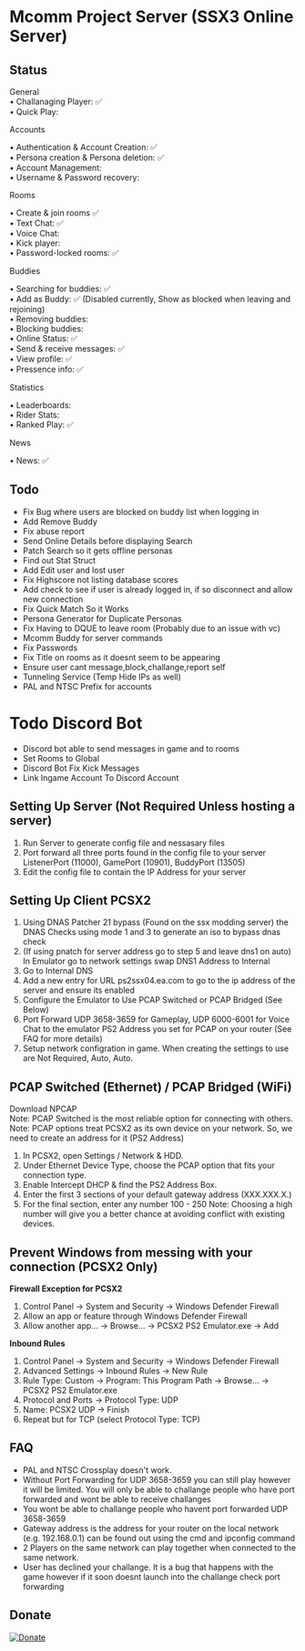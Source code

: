 ﻿# Mcomm Project Server (SSX3 Online Server)

## Status
General  
• Challanaging Player: ✅  
• Quick Play:  

Accounts  
  
• Authentication & Account Creation: ✅  
• Persona creation & Persona deletion: ✅  
• Account Management:  
• Username & Password recovery:  

Rooms  

• Create & join rooms ✅  
• Text Chat: ✅  
• Voice Chat:  
• Kick player:  
• Password-locked rooms: ✅

Buddies  

• Searching for buddies: ✅  
• Add as Buddy: ✅ (Disabled currently, Show as blocked when leaving and rejoining)  
• Removing buddies:  
• Blocking buddies:  
• Online Status: ✅  
• Send & receive messages: ✅  
• View profile: ✅  
• Pressence info: ✅

Statistics  

• Leaderboards:  
• Rider Stats:  
• Ranked Play: ✅  

News  

• News: ✅

## Todo
- Fix Bug where users are blocked on buddy list when logging in
- Add Remove Buddy
- Fix abuse report
- Send Online Details before displaying Search
- Patch Search so it gets offline personas
- Find out Stat Struct
- Add Edit user and lost user
- Fix Highscore not listing database scores
- Add check to see if user is already logged in, if so disconnect and allow new connection
- Fix Quick Match So it Works
- Persona Generator for Duplicate Personas
- Fix Having to DQUE to leave room (Probably due to an issue with vc)
- Mcomm Buddy for server commands
- Fix Passwords
- Fix Title on rooms as it doesnt seem to be appearing
- Ensure user cant message,block,challange,report self
- Tunneling Service (Temp Hide IPs as well)
- PAL and NTSC Prefix for accounts

# Todo Discord Bot
- Discord bot able to send messages in game and to rooms
- Set Rooms to Global
- Discord Bot Fix Kick Messages
- Link Ingame Account To Discord Account

## Setting Up Server (Not Required Unless hosting a server)
1. Run Server to generate config file and nessasary files
2. Port forward all three ports found in the config file to your server ListenerPort (11000), GamePort (10901), BuddyPort (13505)
3. Edit the config file to contain the IP Address for your server

## Setting Up Client PCSX2
1. Using DNAS Patcher 21 bypass (Found on the ssx modding server) the DNAS Checks using mode 1 and 3 to generate an iso to bypass dnas check
2. (If using pnatch for server address go to step 5 and leave dns1 on auto) In Emulator go to network settings swap DNS1 Address to Internal
3. Go to Internal DNS
4. Add a new entry for URL ps2ssx04.ea.com to go to the ip address of the server and ensure its enabled
5. Configure the Emulator to Use PCAP Switched or PCAP Bridged (See Below)
6. Port Forward UDP 3658-3659 for Gameplay, UDP 6000-6001 for Voice Chat to the emulator PS2 Address you set for PCAP on your router (See FAQ for more details)
7. Setup network configration in game. When creating the settings to use are Not Required, Auto, Auto.

## PCAP Switched (Ethernet) / PCAP Bridged (WiFi)
Download NPCAP  
Note: PCAP Switched is the most reliable option for connecting with others.  
Note: PCAP options treat PCSX2 as its own device on your network. So, we need to create an address for it (PS2 Address)  
1. In PCSX2, open Settings / Network & HDD.
2. Under Ethernet Device Type, choose the PCAP option that fits your connection type.
3. Enable Intercept DHCP & find the PS2 Address Box.
4. Enter the first 3 sections of your default gateway address (XXX.XXX.X.)
5. For the final section, enter any number 100 - 250
Note: Choosing a high number will give you a better chance at avoiding conflict with existing devices.

## Prevent Windows from messing with your connection (PCSX2 Only)  
__Firewall Exception for PCSX2__  
1. Control Panel -> System and Security -> Windows Defender Firewall  
2. Allow an app or feature through Windows Defender Firewall  
3. Allow another app... -> Browse... -> PCSX2 PS2 Emulator.exe -> Add  

__Inbound Rules__  
1. Control Panel -> System and Security -> Windows Defender Firewall  
2. Advanced Settings -> Inbound Rules -> New Rule  
3. Rule Type: Custom -> Program: This Program Path -> Browse... -> PCSX2 PS2 Emulator.exe  
4. Protocol and Ports -> Protocol Type: UDP  
5. Name: PCSX2 UDP -> Finish  
6. Repeat but for TCP (select Protocol Type: TCP)  

## FAQ
- PAL and NTSC Crossplay doesn't work.
- Without Port Forwarding for UDP 3658-3659 you can still play however it will be limited. You will only be able to challange people who have port forwarded and wont be able to receive challanges
- You wont be able to challange people who havent port forwarded UDP 3658-3659
- Gateway address is the address for your router on the local network (e.g. 192.168.0.1) can be found out using the cmd and ipconfig command
- 2 Players on the same network can play together when connected to the same network.
- User has declined your challange. It is a bug that happens with the game however if it soon doesnt launch into the challange check port forwarding

## Donate
[![Donate](https://www.paypalobjects.com/en_AU/i/btn/btn_donateCC_LG.gif)](https://www.paypal.com/donate/?business=VT6TG8KKZM98E&no_recurring=0&currency_code=AUD)
